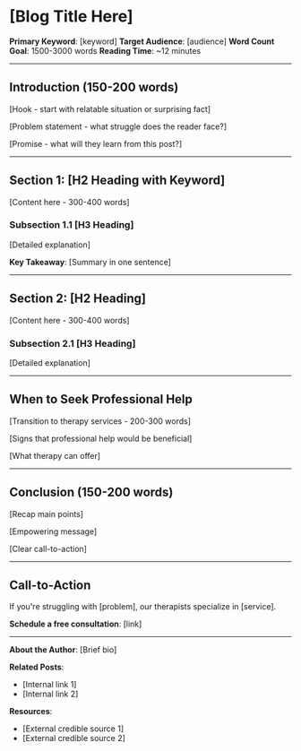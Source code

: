 # [Blog Title Here]

**Primary Keyword**: [keyword]
**Target Audience**: [audience]
**Word Count Goal**: 1500-3000 words
**Reading Time**: ~12 minutes

---

## Introduction (150-200 words)

[Hook - start with relatable situation or surprising fact]

[Problem statement - what struggle does the reader face?]

[Promise - what will they learn from this post?]

---

## Section 1: [H2 Heading with Keyword]

[Content here - 300-400 words]

### Subsection 1.1 [H3 Heading]

[Detailed explanation]

**Key Takeaway**: [Summary in one sentence]

---

## Section 2: [H2 Heading]

[Content here - 300-400 words]

### Subsection 2.1 [H3 Heading]

[Detailed explanation]

---

## When to Seek Professional Help

[Transition to therapy services - 200-300 words]

[Signs that professional help would be beneficial]

[What therapy can offer]

---

## Conclusion (150-200 words)

[Recap main points]

[Empowering message]

[Clear call-to-action]

---

## Call-to-Action

If you're struggling with [problem], our therapists specialize in [service].

**Schedule a free consultation**: [link]

---

**About the Author**: [Brief bio]

**Related Posts**:
- [Internal link 1]
- [Internal link 2]

**Resources**:
- [External credible source 1]
- [External credible source 2]
